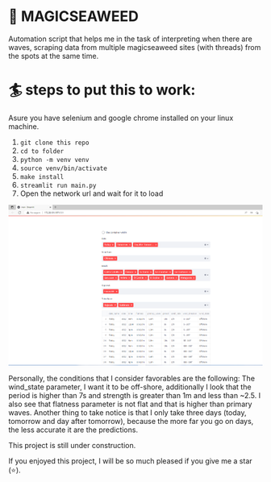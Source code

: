
# 🌊 MAGICSEAWEED

Automation script that helps me in the task of interpreting when there are waves, scraping data from multiple magicseaweed sites (with threads) from the spots at the same time.

# 🏄 steps to put this to work:

Asure you have selenium and google chrome installed on your linux machine.

1. ```git clone this repo```
2. ```cd to folder```
3. ```python -m venv venv```
4. ```source venv/bin/activate```
5. ```make install```
6. ```streamlit run main.py```
7. Open the network url and wait for it to load

![alt text](static/result.png)

Personally, the conditions that I consider favorables are the following: The wind_state parameter, I want it to be off-shore, additionally I look that the period is higher than 7s and strength is greater than 1m and less than ~2.5.
I also see that flatness parameter is not flat and that is higher than primary waves.
Another thing to take notice is that I only take three days (today, tomorrow and day after tomorrow), because the more far you go on days, the less accurate it are the predictions.

This project is still under construction.

If you enjoyed this project, I will be so much pleased if you give me a star (⭐).
